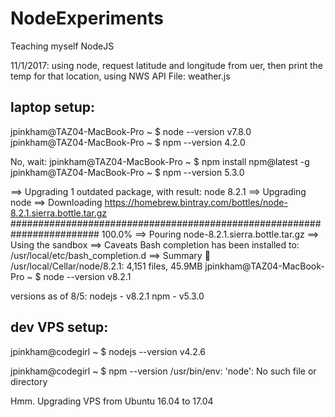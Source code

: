 # NodeExperiments
Teaching myself NodeJS

11/1/2017: using node, request latitude and longitude from uer, then print the temp for that location, using NWS API
File: weather.js




laptop setup:
----------------
jpinkham@TAZ04-MacBook-Pro ~ $ node --version
v7.8.0
jpinkham@TAZ04-MacBook-Pro ~ $ npm --version
4.2.0

No, wait:
jpinkham@TAZ04-MacBook-Pro ~ $ npm install npm@latest -g
jpinkham@TAZ04-MacBook-Pro ~ $ npm --version
5.3.0

==> Upgrading 1 outdated package, with result:
node 8.2.1
==> Upgrading node
==> Downloading https://homebrew.bintray.com/bottles/node-8.2.1.sierra.bottle.tar.gz
######################################################################## 100.0%
==> Pouring node-8.2.1.sierra.bottle.tar.gz
==> Using the sandbox
==> Caveats
Bash completion has been installed to:
  /usr/local/etc/bash_completion.d
==> Summary
🍺  /usr/local/Cellar/node/8.2.1: 4,151 files, 45.9MB
jpinkham@TAZ04-MacBook-Pro ~ $ node --version
v8.2.1


versions as of 8/5:
	nodejs - v8.2.1
	npm    - v5.3.0


dev VPS setup:
------------------
jpinkham@codegirl ~ $ nodejs --version
v4.2.6


jpinkham@codegirl ~ $ npm --version
/usr/bin/env: 'node': No such file or directory


Hmm. Upgrading VPS from Ubuntu 16.04 to 17.04

